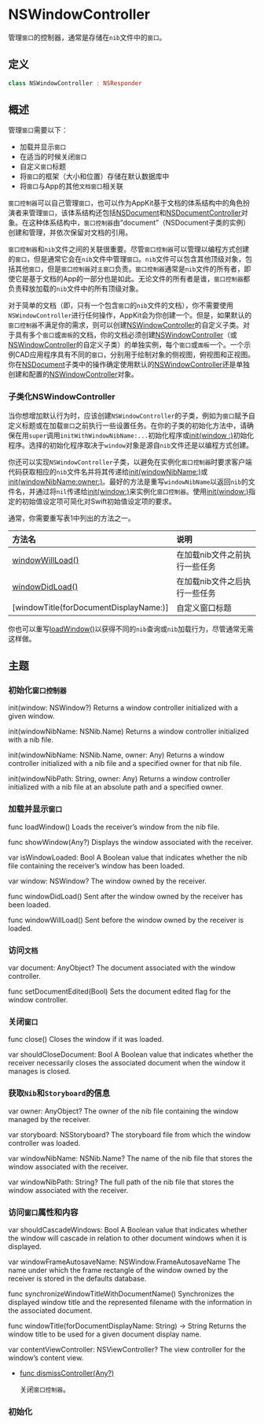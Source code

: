 # NSWindowController

管理`窗口`的控制器，通常是存储在`nib`文件中的`窗口`。

## 定义

```swift
class NSWindowController : NSResponder
```

## 概述

管理`窗口`需要以下：

* 加载并显示`窗口`
* 在适当的时候关闭`窗口`
* 自定义`窗口`标题
* 将`窗口`的框架（大小和位置）存储在默认数据库中
* 将`窗口`与App的其他`文档窗口`相关联

`窗口控制器`可以自己管理`窗口`，也可以作为AppKit基于文档的体系结构中的角色扮演者来管理`窗口`，该体系结构还包括[NSDocument]()和[NSDocumentController]()对象。在这种体系结构中，`窗口控制器`由“document”（NSDocument子类的实例）创建和管理，并依次保留对文档的引用。

`窗口控制器`和`nib`文件之间的关联很重要。尽管`窗口控制器`可以管理以编程方式创建的`窗口`，但是通常它会在`nib`文件中管理`窗口`。`nib`文件可以包含其他顶级对象，包括其他`窗口`，但是`窗口控制器`对`主窗口`负责。`窗口控制器`通常是`nib`文件的所有者，即使它是基于文档的App的一部分也是如此。无论文件的所有者是谁，`窗口控制器`都负责释放加载的`nib`文件中的所有顶级对象。

对于简单的文档（即，只有一个包含`窗口`的`nib`文件的文档），你不需要使用`NSWindowController`进行任何操作，AppKit会为你创建一个。但是，如果默认的`窗口控制器`不满足你的需求，则可以创建[NSWindowController]()的自定义子类。对于具有多个`窗口`或`面板`的文档，你的文档必须创建[NSWindowController]()（或[NSWindowController]()的自定义子类）的单独实例，每个`窗口`或`面板`一个。一个示例CAD应用程序具有不同的`窗口`，分别用于绘制对象的侧视图，俯视图和正视图。你在[NSDocument]()子类中的操作确定使用默认的[NSWindowController]()还是单独创建和配置的[NSWindowController]()对象。

### 子类化NSWindowController

当你想增加默认行为时，应该创建`NSWindowController`的子类，例如为`窗口`赋予自定义标题或在加载`窗口`之前执行一些设置任务。在你的子类的初始化方法中，请确保在用`super`调用`initWithWindowNibName:...`初始化程序或[init(window :)]()初始化程序。选择的初始化程序取决于`window`对象是源自`nib`文件还是以编程方式创建。

你还可以实现`NSWindowController`子类，以避免在实例化`窗口控制器`时要求客户端代码获取相应的`nib`文件名并将其传递给[init(windowNibName:)]()或[init(windowNibName:owner:)]()。最好的方法是重写`windowNibName`以返回`nib`的文件名，并通过将`nil`传递给[init(window:)]()来实例化`窗口控制器`。使用[init(window:)]()指定的初始值设定项可简化对Swift初始值设定项的要求。

通常，你需要重写表1中列出的方法之一。

| 方法名 | 说明 |
|:---|:---|
| [windowWillLoad()]() | 在加载nib文件之前执行一些任务 |
| [windowDidLoad()]() | 在加载nib文件之后执行一些任务 |
| [windowTitle(forDocumentDisplayName:)] | 自定义窗口标题 |

你也可以重写[loadWindow()]()以获得不同的`nib`查询或`nib`加载行为，尽管通常无需这样做。

## 主题

### 初始化`窗口控制器`

init(window: NSWindow?)
Returns a window controller initialized with a given window.

init(windowNibName: NSNib.Name)
Returns a window controller initialized with a nib file.

init(windowNibName: NSNib.Name, owner: Any)
Returns a window controller initialized with a nib file and a specified owner for that nib file.

init(windowNibPath: String, owner: Any)
Returns a window controller initialized with a nib file at an absolute path and a specified owner.

### 加载并显示`窗口`

func loadWindow()
Loads the receiver’s window from the nib file.

func showWindow(Any?)
Displays the window associated with the receiver.

var isWindowLoaded: Bool
A Boolean value that indicates whether the nib file containing the receiver’s window has been loaded.

var window: NSWindow?
The window owned by the receiver.

func windowDidLoad()
Sent after the window owned by the receiver has been loaded.

func windowWillLoad()
Sent before the window owned by the receiver is loaded.

### 访问`文档`

var document: AnyObject?
The document associated with the window controller.

func setDocumentEdited(Bool)
Sets the document edited flag for the window controller.

### 关闭`窗口`

func close()
Closes the window if it was loaded.

var shouldCloseDocument: Bool
A Boolean value that indicates whether the receiver necessarily closes the associated document when the window it manages is closed.

### 获取`Nib`和`Storyboard`的信息

var owner: AnyObject?
The owner of the nib file containing the window managed by the receiver.

var storyboard: NSStoryboard?
The storyboard file from which the window controller was loaded.

var windowNibName: NSNib.Name?
The name of the nib file that stores the window associated with the receiver.

var windowNibPath: String?
The full path of the nib file that stores the window associated with the receiver.

### 访问`窗口`属性和内容

var shouldCascadeWindows: Bool
A Boolean value that indicates whether the window will cascade in relation to other document windows when it is displayed.

var windowFrameAutosaveName: NSWindow.FrameAutosaveName
The name under which the frame rectangle of the window owned by the receiver is stored in the defaults database.

func synchronizeWindowTitleWithDocumentName()
Synchronizes the displayed window title and the represented filename with the information in the associated document.

func windowTitle(forDocumentDisplayName: String) -> String
Returns the window title to be used for a given document display name.

var contentViewController: NSViewController?
The view controller for the window’s content view.

* [func dismissController(Any?)](./1531963-dismisscontroller.md)

    关闭`窗口控制器`。

### 初始化

